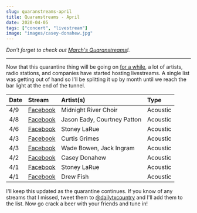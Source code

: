 ```yaml
---
slug: quaranstreams-april
title: Quaranstreams - April
date: 2020-04-05
tags: ["concert", "livestream"]
image: "images/casey-donahew.jpg"
---
```


_Don't forget to check out [March's Quaranstreams][quaranstreams-march]!._

---

Now that this quarantine thing will be going on [for a while][ny-times], a lot of artists, radio stations, and companies have started hosting livestreams. A single list was getting out of hand so I'll be splitting it up by month until we reach the bar light at the end of the tunnel.

| Date | Stream                           | Artist(s)                   | Type     |
| :--- | :------------------------------- | :-------------------------- | :------- |
| 4/9  | [Facebook][midnight-river-choir] | Midnight River Choir        | Acoustic |
| 4/8  | [Facebook][jason-eady]           | Jason Eady, Courtney Patton | Acoustic |
| 4/6  | [Facebook][stoney-larue-2]       | Stoney LaRue                | Acoustic |
| 4/3  | [Facebook][curtis-grimes]        | Curtis Grimes               | Acoustic |
| 4/3  | [Facebook][wade-bowen-3]         | Wade Bowen, Jack Ingram     | Acoustic |
| 4/2  | [Facebook][casey-donahew-3]      | Casey Donahew               | Acoustic |
| 4/1  | [Facebook][stoney-larue-1]       | Stoney LaRue                | Acoustic |
| 4/1  | [Facebook][drew-fish]            | Drew Fish                   | Acoustic |

I'll keep this updated as the quarantine continues. If you know of any streams that I missed, tweet them to [@dailytxcountry][twitter] and I'll add them to the list. Now go crack a beer with your friends and tune in!

[ny-times]: https://www.nytimes.com/2020/03/29/world/coronavirus-live-news-updates.html
[quaranstreams-march]: /posts/quaranstreams-march
[midnight-river-choir]: https://www.facebook.com/events/253710238978784
[jason-eady]: https://www.facebook.com/events/2308112812624612
[stoney-larue-2]: https://www.facebook.com/144950267652/videos/2961231943897477
[curtis-grimes]: https://www.facebook.com/464449500251833/videos/215002039732026
[wade-bowen-3]: https://www.facebook.com/17995575887/videos/908794339533599
[casey-donahew-3]: https://www.facebook.com/121598385287/videos/524808571802175
[stoney-larue-1]: https://www.facebook.com/144950267652/videos/899047443870671
[drew-fish]: https://www.facebook.com/464449500251833/videos/213093483259969
[twitter]: https://twitter.com/dailytxcountry
